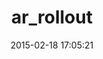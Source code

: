 ---
layout: post
title:  "ar_rollout"
repo:   "markpundsack/ar_rollout"
date:   2015-02-18 17:05:21
gemurl: https://github.com/markpundsack/ar_rollout
---
